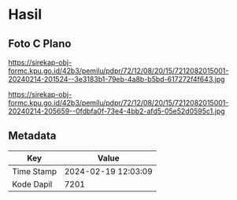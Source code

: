 # Hasil

## Foto C Plano

https://sirekap-obj-formc.kpu.go.id/42b3/pemilu/pdpr/72/12/08/20/15/7212082015001-20240214-201524--3e3183b1-79eb-4a8b-b5bd-617272f4f643.jpg

https://sirekap-obj-formc.kpu.go.id/42b3/pemilu/pdpr/72/12/08/20/15/7212082015001-20240214-205659--0fdbfa0f-73e4-4bb2-afd5-05e52d0595c1.jpg


## Metadata

| Key        | Value               |
| ---------- | ------------------- |
| Time Stamp | 2024-02-19 12:03:09 |
| Kode Dapil | 7201                |



